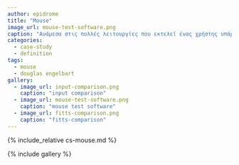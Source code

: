 ```yaml
---
author: epidrome
title: "Mouse"
image_url: mouse-test-software.png
caption: "Ανάμεσα στις πολλές λειτουργίες που εκτελεί ένας χρήστης υπάρχουν κάποιες που ξεχωρίζουν, γιατί είναι πολύ συχνές και πολύ απλές, και αυτές είναι η επιλογή αντικειμένων (target acquisition) στην οθόνη καθώς και η μετακίνησή τους σε μια άλλη θέση (object docking)."
categories:
  - case-study
  - definition
tags:
  - mouse
  - douglas engelbart
gallery:
  - image_url: input-comparison.png
    caption: "input comparison"
  - image_url: mouse-test-software.png
    caption: "mouse test software"
  - image_url: fitts-comparison.png 
    caption: "fitts-comparison"
---
```


{% include_relative cs-mouse.md %}

{% include gallery %}
